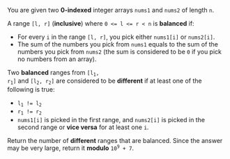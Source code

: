 You are given two **0-indexed** integer arrays `nums1` and `nums2` of length `n`.

A range `[l, r]` (**inclusive**) where `0 <= l <= r < n` is **balanced** if:

- For every `i` in the range `[l, r]`, you pick either `nums1[i]` or `nums2[i]`.
- The sum of the numbers you pick from `nums1` equals to the sum of the numbers you pick from `nums2` (the sum is considered to be `0` if you pick no numbers from an array).

Two **balanced** ranges from <code>[l<sub>1</sub>, r<sub>1</sub>]</code> and <code>[l<sub>2</sub>, r<sub>2</sub>]</code> are considered to be **different** if at least one of the following is true:

- <code>l<sub>1</sub> != l<sub>2</sub></code>
- <code>r<sub>1</sub> != r<sub>2</sub></code>
- `nums1[i]` is picked in the first range, and `nums2[i]` is picked in the second range or **vice versa** for at least one `i`.

Return the number of **different** ranges that are balanced. Since the answer may be very large, return it **modulo** <code>10<sup>9</sup> + 7</code>.